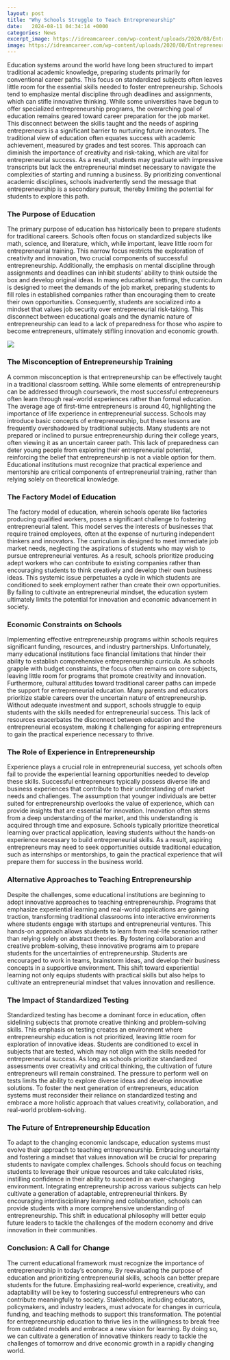```yaml
---
layout: post
title: "Why Schools Struggle to Teach Entrepreneurship"
date:   2024-08-11 04:34:14 +0000
categories: News
excerpt_image: https://idreamcareer.com/wp-content/uploads/2020/08/Entrepreneurship-skills-1-410x1024.png
image: https://idreamcareer.com/wp-content/uploads/2020/08/Entrepreneurship-skills-1-410x1024.png
---
```


Education systems around the world have long been structured to impart traditional academic knowledge, preparing students primarily for conventional career paths. This focus on standardized subjects often leaves little room for the essential skills needed to foster entrepreneurship. Schools tend to emphasize mental discipline through deadlines and assignments, which can stifle innovative thinking. While some universities have begun to offer specialized entrepreneurship programs, the overarching goal of education remains geared toward career preparation for the job market. This disconnect between the skills taught and the needs of aspiring entrepreneurs is a significant barrier to nurturing future innovators.
The traditional view of education often equates success with academic achievement, measured by grades and test scores. This approach can diminish the importance of creativity and risk-taking, which are vital for entrepreneurial success. As a result, students may graduate with impressive transcripts but lack the entrepreneurial mindset necessary to navigate the complexities of starting and running a business. By prioritizing conventional academic disciplines, schools inadvertently send the message that entrepreneurship is a secondary pursuit, thereby limiting the potential for students to explore this path.
### The Purpose of Education
The primary purpose of education has historically been to prepare students for traditional careers. Schools often focus on standardized subjects like math, science, and literature, which, while important, leave little room for entrepreneurial training. This narrow focus restricts the exploration of creativity and innovation, two crucial components of successful entrepreneurship. Additionally, the emphasis on mental discipline through assignments and deadlines can inhibit students' ability to think outside the box and develop original ideas.
In many educational settings, the curriculum is designed to meet the demands of the job market, preparing students to fill roles in established companies rather than encouraging them to create their own opportunities. Consequently, students are socialized into a mindset that values job security over entrepreneurial risk-taking. This disconnect between educational goals and the dynamic nature of entrepreneurship can lead to a lack of preparedness for those who aspire to become entrepreneurs, ultimately stifling innovation and economic growth.

![](https://idreamcareer.com/wp-content/uploads/2020/08/Entrepreneurship-skills-1-410x1024.png)
### The Misconception of Entrepreneurship Training
A common misconception is that entrepreneurship can be effectively taught in a traditional classroom setting. While some elements of entrepreneurship can be addressed through coursework, the most successful entrepreneurs often learn through real-world experiences rather than formal education. The average age of first-time entrepreneurs is around 40, highlighting the importance of life experience in entrepreneurial success.
Schools may introduce basic concepts of entrepreneurship, but these lessons are frequently overshadowed by traditional subjects. Many students are not prepared or inclined to pursue entrepreneurship during their college years, often viewing it as an uncertain career path. This lack of preparedness can deter young people from exploring their entrepreneurial potential, reinforcing the belief that entrepreneurship is not a viable option for them. Educational institutions must recognize that practical experience and mentorship are critical components of entrepreneurial training, rather than relying solely on theoretical knowledge.
### The Factory Model of Education
The factory model of education, wherein schools operate like factories producing qualified workers, poses a significant challenge to fostering entrepreneurial talent. This model serves the interests of businesses that require trained employees, often at the expense of nurturing independent thinkers and innovators. The curriculum is designed to meet immediate job market needs, neglecting the aspirations of students who may wish to pursue entrepreneurial ventures.
As a result, schools prioritize producing adept workers who can contribute to existing companies rather than encouraging students to think creatively and develop their own business ideas. This systemic issue perpetuates a cycle in which students are conditioned to seek employment rather than create their own opportunities. By failing to cultivate an entrepreneurial mindset, the education system ultimately limits the potential for innovation and economic advancement in society.
### Economic Constraints on Schools
Implementing effective entrepreneurship programs within schools requires significant funding, resources, and industry partnerships. Unfortunately, many educational institutions face financial limitations that hinder their ability to establish comprehensive entrepreneurship curricula. As schools grapple with budget constraints, the focus often remains on core subjects, leaving little room for programs that promote creativity and innovation.
Furthermore, cultural attitudes toward traditional career paths can impede the support for entrepreneurial education. Many parents and educators prioritize stable careers over the uncertain nature of entrepreneurship. Without adequate investment and support, schools struggle to equip students with the skills needed for entrepreneurial success. This lack of resources exacerbates the disconnect between education and the entrepreneurial ecosystem, making it challenging for aspiring entrepreneurs to gain the practical experience necessary to thrive.
### The Role of Experience in Entrepreneurship
Experience plays a crucial role in entrepreneurial success, yet schools often fail to provide the experiential learning opportunities needed to develop these skills. Successful entrepreneurs typically possess diverse life and business experiences that contribute to their understanding of market needs and challenges. The assumption that younger individuals are better suited for entrepreneurship overlooks the value of experience, which can provide insights that are essential for innovation.
Innovation often stems from a deep understanding of the market, and this understanding is acquired through time and exposure. Schools typically prioritize theoretical learning over practical application, leaving students without the hands-on experience necessary to build entrepreneurial skills. As a result, aspiring entrepreneurs may need to seek opportunities outside traditional education, such as internships or mentorships, to gain the practical experience that will prepare them for success in the business world.
### Alternative Approaches to Teaching Entrepreneurship
Despite the challenges, some educational institutions are beginning to adopt innovative approaches to teaching entrepreneurship. Programs that emphasize experiential learning and real-world applications are gaining traction, transforming traditional classrooms into interactive environments where students engage with startups and entrepreneurial ventures. This hands-on approach allows students to learn from real-life scenarios rather than relying solely on abstract theories.
By fostering collaboration and creative problem-solving, these innovative programs aim to prepare students for the uncertainties of entrepreneurship. Students are encouraged to work in teams, brainstorm ideas, and develop their business concepts in a supportive environment. This shift toward experiential learning not only equips students with practical skills but also helps to cultivate an entrepreneurial mindset that values innovation and resilience.
### The Impact of Standardized Testing
Standardized testing has become a dominant force in education, often sidelining subjects that promote creative thinking and problem-solving skills. This emphasis on testing creates an environment where entrepreneurship education is not prioritized, leaving little room for exploration of innovative ideas. Students are conditioned to excel in subjects that are tested, which may not align with the skills needed for entrepreneurial success.
As long as schools prioritize standardized assessments over creativity and critical thinking, the cultivation of future entrepreneurs will remain constrained. The pressure to perform well on tests limits the ability to explore diverse ideas and develop innovative solutions. To foster the next generation of entrepreneurs, education systems must reconsider their reliance on standardized testing and embrace a more holistic approach that values creativity, collaboration, and real-world problem-solving.
### The Future of Entrepreneurship Education
To adapt to the changing economic landscape, education systems must evolve their approach to teaching entrepreneurship. Embracing uncertainty and fostering a mindset that values innovation will be crucial for preparing students to navigate complex challenges. Schools should focus on teaching students to leverage their unique resources and take calculated risks, instilling confidence in their ability to succeed in an ever-changing environment.
Integrating entrepreneurship across various subjects can help cultivate a generation of adaptable, entrepreneurial thinkers. By encouraging interdisciplinary learning and collaboration, schools can provide students with a more comprehensive understanding of entrepreneurship. This shift in educational philosophy will better equip future leaders to tackle the challenges of the modern economy and drive innovation in their communities.
### Conclusion: A Call for Change
The current educational framework must recognize the importance of entrepreneurship in today’s economy. By reevaluating the purpose of education and prioritizing entrepreneurial skills, schools can better prepare students for the future. Emphasizing real-world experience, creativity, and adaptability will be key to fostering successful entrepreneurs who can contribute meaningfully to society.
Stakeholders, including educators, policymakers, and industry leaders, must advocate for changes in curricula, funding, and teaching methods to support this transformation. The potential for entrepreneurship education to thrive lies in the willingness to break free from outdated models and embrace a new vision for learning. By doing so, we can cultivate a generation of innovative thinkers ready to tackle the challenges of tomorrow and drive economic growth in a rapidly changing world.